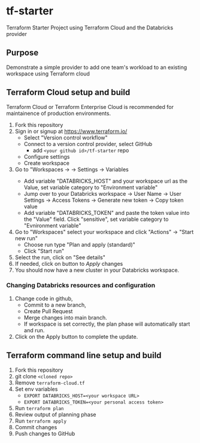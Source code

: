 # tf-starter
Terraform Starter Project using Terraform Cloud and the Databricks provider

## Purpose
Demonstrate a simple provider to add one team's workload to an existing workspace using Terraform cloud

## Terraform Cloud setup and build
Terraform Cloud or Terraform Enterprise Cloud is recommended for maintainence of production environments.

1. Fork this repository
2. Sign in or signup at https://www.terraform.io/
    -  Select "Version control workflow"
    -  Connect to a version control provider, select GitHub
        -    add `<your github id>/tf-starter` repo
    -  Configure settings
    -  Create workspace
3. Go to "Workspaces -> <your workspace> -> Settings -> Variables
    -  Add variable "DATABRICKS_HOST" and your workspace url as the Value, set variable category to "Environment variable"
    -  Jump over to your Databricks workspace -> User Name -> User Settings -> Access Tokens -> Generate new token -> Copy token value
    -  Add variable "DATABRICKS_TOKEN" and paste the token value into the "Value" field. Click "sensitive", set variable category to "Evnironment variable"
4. Go to "Workspaces" select your workspace and click "Actions" -> "Start new run"
    -  Choose run type "Plan and apply (standard)"
    -  Click "Start run"
5. Select the run, click on "See details"
6. If needed, click on button to *Apply* changes
7. You should now have a new cluster in your Databricks workspace.

### Changing Databricks resources and configuration
1. Change code in github, 
    -  Commit to a new branch,
    -  Create Pull Request
    -  Merge changes into main branch. 
    -  If workspace is set correctly, the plan phase will automatically start and run. 
2. Click on the Apply button to complete the update.


## Terraform command line setup and build
1. Fork this repository
2. git clone `<cloned repo>`
3. Remove `terraform-cloud.tf`
4. Set env variables
    - `EXPORT DATABRICKS_HOST=<your workspace URL>`
    - `EXPORT DATABRICKS_TOKEN=<your personal access token>`
5. Run `terraform plan`
0. Review output of planning phase
0. Run `terraform apply`
0. Commit changes
0. Push changes to GitHub
